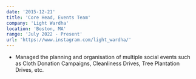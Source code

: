 ```yaml
---
date: '2015-12-21'
title: 'Core Head, Events Team'
company: 'Light Wardha'
location: 'Boston, MA'
range: 'July 2022 - Present'
url: 'https://www.instagram.com/light_wardha/'
---
```


- Managed the planning and organisation of multiple social events such as Cloth Donation Campaigns, Cleanliness Drives, Tree Plantation Drives, etc.
